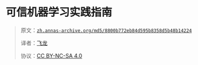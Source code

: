# 可信机器学习实践指南

> 原文：[`zh.annas-archive.org/md5/8800b772eb84d595b8358d5b48b14224`](https://zh.annas-archive.org/md5/8800b772eb84d595b8358d5b48b14224)
> 
> 译者：[飞龙](https://github.com/wizardforcel)
> 
> 协议：[CC BY-NC-SA 4.0](http://creativecommons.org/licenses/by-nc-sa/4.0/)